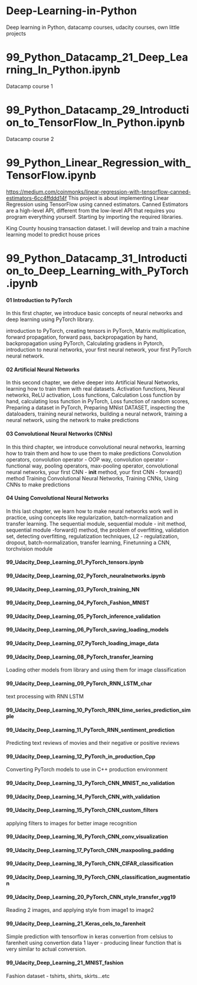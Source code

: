 # Deep-Learning-in-Python
Deep learning in Python, datacamp courses, udacity courses, own little projects


# 99_Python_Datacamp_21_Deep_Learning_In_Python.ipynb
Datacamp course 1

# 99_Python_Datacamp_29_Introduction_to_TensorFlow_In_Python.ipynb
Datacamp course 2

# 99_Python_Linear_Regression_with_TensorFlow.ipynb
https://medium.com/coinmonks/linear-regression-with-tensorflow-canned-estimators-6cc4ffddd14f This project is about implementing Linear Regression using TensorFlow using canned estimators. Canned Estimators are a high-level API, different from the low-level API that requires you program everything yourself. Starting by importing the required libraries.

King County housing transaction dataset. I will develop and train a machine learning model to predict house prices

# 99_Python_Datacamp_31_Introduction_to_Deep_Learning_with_PyTorch.ipynb
#### 01 Introduction to PyTorch

In this first chapter, we introduce basic concepts of neural networks and deep learning using PyTorch library.

introduction to PyTorch, creating tensors in PyTorch, Matrix multiplication, forward propagation, forward pass, backpropagation by hand, backpropagation using PyTorch, Calculating gradiens in Pytorch, introduction to neural networks, your first neural network, your first PyTorch neural network.

#### 02 Artificial Neural Networks
In this second chapter, we delve deeper into Artificial Neural Networks, learning how to train them with real datasets.
Activation functions, Neural networks, ReLU activation, Loss functions, Calculation Loss function by hand, calculating loss function in PyTorch, Loss function of random scores, Preparing a dataset in PyTorch, Preparing MNist DATASET, inspecting the dataloaders, training neural networks, building a neural network, training a neural network, using the network to make predictions
#### 03 Convolutional Neural Networks (CNNs)
In this third chapter, we introduce convolutional neural networks, learning how to train them and how to use them to make predictions
Convolution operators, convolution operator - OOP way, convolution operator - functional way, pooling operators, max-pooling operator, convolutional neural networks, your first CNN - __init__ method, your first CNN - forward() method
Training Convolutional Neural Networks, Training CNNs, Using CNNs to make predictions

#### 04 Using Convolutional Neural Networks
In this last chapter, we learn how to make neural networks work well in practice, using concepts like regularization, batch-normalization and transfer learning.
The sequential module, sequential module  - init method, sequential module -forward() method, the problem of overfitting, validation set, detecting overfitting, regulatization techniques, L2 - regulatization, dropout, batch-normalization, transfer learning, Finetunning a CNN, torchvision module

#### 99_Udacity_Deep_Learning_01_PyTorch_tensors.ipynb


#### 99_Udacity_Deep_Learning_02_PyTorch_neuralnetworks.ipynb

#### 99_Udacity_Deep_Learning_03_PyTorch_training_NN

#### 99_Udacity_Deep_Learning_04_PyTorch_Fashion_MNIST

#### 99_Udacity_Deep_Learning_05_PyTorch_inference_validation

#### 99_Udacity_Deep_Learning_06_PyTorch_saving_loading_models

#### 99_Udacity_Deep_Learning_07_PyTorch_loading_image_data

#### 99_Udacity_Deep_Learning_08_PyTorch_transfer_learning
Loading other models from library and using them for image classification

#### 99_Udacity_Deep_Learning_09_PyTorch_RNN_LSTM_char
text processing with RNN LSTM

#### 99_Udacity_Deep_Learning_10_PyTorch_RNN_time_series_prediction_simple

#### 99_Udacity_Deep_Learning_11_PyTorch_RNN_sentiment_prediction
Predicting text reviews of movies and their negative or positive reviews

#### 99_Udacity_Deep_Learning_12_PyTorch_in_production_Cpp
Converting PyTorch models to use in C++ production environment

#### 99_Udacity_Deep_Learning_13_PyTorch_CNN_MNIST_no_validation

#### 99_Udacity_Deep_Learning_14_PyTorch_CNN_with_validation

#### 99_Udacity_Deep_Learning_15_PyTorch_CNN_custom_filters
applying filters to images for better image recognition

#### 99_Udacity_Deep_Learning_16_PyTorch_CNN_conv_visualization

#### 99_Udacity_Deep_Learning_17_PyTorch_CNN_maxpooling_padding

#### 99_Udacity_Deep_Learning_18_PyTorch_CNN_CIFAR_classification

#### 99_Udacity_Deep_Learning_19_PyTorch_CNN_classification_augmentation

#### 99_Udacity_Deep_Learning_20_PyTorch_CNN_style_transfer_vgg19
Reading 2 images, and applying style from image1 to image2

#### 99_Udacity_Deep_Learning_21_Keras_cels_to_farenheit
Simple prediction with tensorflow in keras convertion from celsius to farenheit using convertion data
1 layer - producing linear function that is very similar to actual conversion.

#### 99_Udacity_Deep_Learning_21_MNIST_fashion
Fashion dataset - tshirts, shirts, skirts...etc



